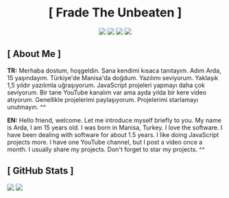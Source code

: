   <h1 align="center">[ Frade The Unbeaten ]</h1>
<div align="center">
<a href="https://discord.com/users/694145077693382656" target"blank_"><img src="https://img.shields.io/badge/Frade%20-111111.svg?&style=for-the-badge&logo=discord&logoColor=white"></a>
<a href="https://discord.gg/N4Ze76Ukrk" target"blank_"><img src="https://img.shields.io/badge/Plotus%20-111111.svg?&style=for-the-badge&logo=discord&logoColor=white"></a>
<a href="https://github.com/HourgonJS" target"blank_"><img src="https://img.shields.io/badge/GitHub%20-111111.svg?&style=for-the-badge&logo=github&logoColor=white"></a>
<a href="https://twitter.com/hourgon_" target"blank_"><img src="https://img.shields.io/badge/Twitter%20-111111.svg?&style=for-the-badge&logo=twitter&logoColor=white"></a>
</div>

## [ About Me ]

**TR:** Merhaba dostum, hoşgeldin. Sana kendimi kısaca tanıtayım. Adım Arda, 15 yaşındayım. Türkiye'de Manisa'da doğdum. Yazılımı seviyorum. Yaklaşık 1,5 yıldır yazılımla uğraşıyorum. JavaScript projeleri yapmayı daha çok seviyorum. Bir tane YouTube kanalım var ama ayda yılda bir kere video atıyorum. Genellikle projelerimi paylaşıyorum. Projelerimi starlamayı unutmayın. ^^

**EN:** Hello friend, welcome. Let me introduce myself briefly to you. My name is Arda, I am 15 years old. I was born in Manisa, Turkey. I love the software. I have been dealing with software for about 1.5 years. I like doing JavaScript projects more. I have one YouTube channel, but I post a video once a month. I usually share my projects. Don't forget to star my projects. ^^

## [ GitHub Stats ]

  ![](https://komarev.com/ghpvc/?username=HourgonJS&color=grey) ![](https://komarev.com/ghpvc/?username=HourgonJS&label=Ziyaretçi%20Sayısı&color=grey)
